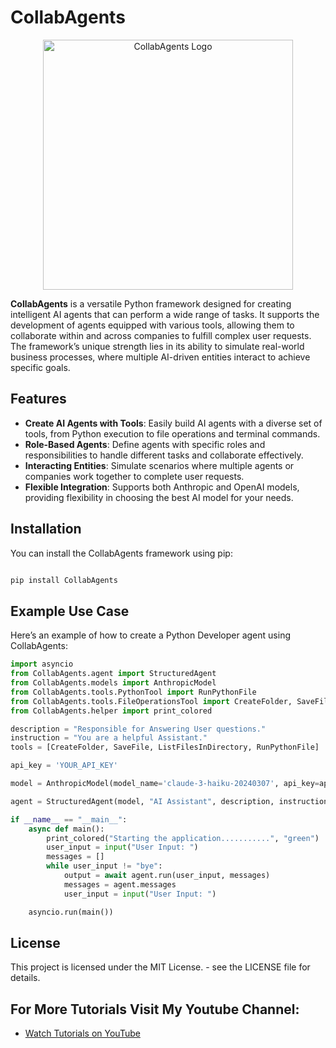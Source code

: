 # CollabAgents

<div align="center">
    <img src="logo.webp" alt="CollabAgents Logo" width="400"/> <!-- Adjust width as needed -->
</div>


**CollabAgents** is a versatile Python framework designed for creating intelligent AI agents that can perform a wide range of tasks. It supports the development of agents equipped with various tools, allowing them to collaborate within and across companies to fulfill complex user requests. The framework’s unique strength lies in its ability to simulate real-world business processes, where multiple AI-driven entities interact to achieve specific goals.

## Features

- **Create AI Agents with Tools**: Easily build AI agents with a diverse set of tools, from Python execution to file operations and terminal commands.
- **Role-Based Agents**: Define agents with specific roles and responsibilities to handle different tasks and collaborate effectively.
- **Interacting Entities**: Simulate scenarios where multiple agents or companies work together to complete user requests.
- **Flexible Integration**: Supports both Anthropic and OpenAI models, providing flexibility in choosing the best AI model for your needs.

## Installation

You can install the CollabAgents framework using pip:

```bash

pip install CollabAgents

```

## Example Use Case

Here’s an example of how to create a Python Developer agent using CollabAgents:

```python
import asyncio
from CollabAgents.agent import StructuredAgent
from CollabAgents.models import AnthropicModel
from CollabAgents.tools.PythonTool import RunPythonFile
from CollabAgents.tools.FileOperationsTool import CreateFolder, SaveFile, ListFilesInDirectory
from CollabAgents.helper import print_colored

description = "Responsible for Answering User questions."
instruction = "You are a helpful Assistant."
tools = [CreateFolder, SaveFile, ListFilesInDirectory, RunPythonFile]

api_key = 'YOUR_API_KEY'

model = AnthropicModel(model_name='claude-3-haiku-20240307', api_key=api_key)

agent = StructuredAgent(model, "AI Assistant", description, instruction, tools, max_allowed_attempts=50)

if __name__ == "__main__":
    async def main():
        print_colored("Starting the application...........", "green")
        user_input = input("User Input: ")
        messages = []
        while user_input != "bye":
            output = await agent.run(user_input, messages)
            messages = agent.messages
            user_input = input("User Input: ")

    asyncio.run(main())

```

## License
This project is licensed under the MIT License. - see the LICENSE file for details.

## For More Tutorials Visit My Youtube Channel:

- [Watch Tutorials on YouTube](https://www.youtube.com/@learnwithvichu) <!-- Replace with your actual YouTube channel link -->